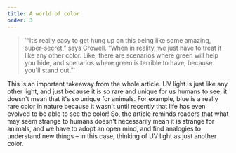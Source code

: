 ```yaml
---
title: A world of color
order: 3
---
```


> '“It’s really easy to get hung up on this being like some amazing, super-secret,” says Crowell. “When in reality, we just have to treat it like any other color. Like, there are scenarios where green will help you hide, and scenarios where green is terrible to have, because you'll stand out.”'

This is an important takeaway from the whole article. UV light is just like any other light, and just because it is so rare and unique for us humans to see, it doesn't mean that it's so unique for animals. For example, blue is a really rare color in nature because it wasn't until recently that life has even evolved to be able to see the color! So, the article reminds readers that what may seem strange to humans doesn't necessarily mean it is strange for animals, and we have to adopt an open mind, and find analogies to understand new things – in this case, thinking of UV light as just another color.